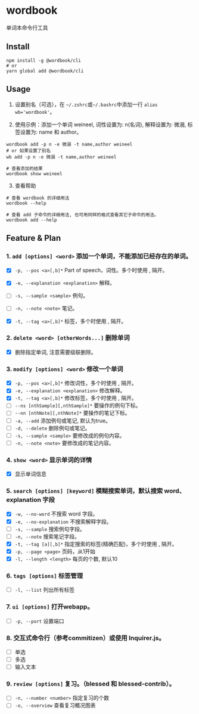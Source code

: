 # wordbook

单词本命令行工具

## Install

```shell
npm install -g @wordbook/cli
# or
yarn global add @wordbook/cli
```

## Usage

1. 设置别名（可选），在 `~/.zshrc`或`~/.bashrc`中添加一行 `alias wb='wordbook'`。

2. 使用示例：添加一个单词 weineel, 词性设置为: n(名词), 解释设置为: 微溺, 标签设置为: name 和 author。

```shell
wordbook add -p n -e 微溺 -t name,author weineel
# or 如果设置了别名
wb add -p n -e 微溺 -t name,author weineel

# 查看添加的结果
wordbook show weineel
```

3. 查看帮助

```shell
# 查看 wordbook 的详细用法
wordbook --help

# 查看 add 子命令的详细用法, 也可用同样的格式查看其它子命令的用法。
wordbook add --help
```


## Feature & Plan

### 1. `add [options] <word>` 添加一个单词，不能添加已经存在的单词。

* [x] `-p, --pos <a>[,b]*`               Part of speech，词性。多个时使用 , 隔开。
* [x] `-e, --explanation <explanation>`  解释。
* [ ] `-s, --sample <sample>`            例句。
* [ ] `-n, --note <note>`                笔记。
* [x] `-t, --tag <a>[,b]*`               标签，多个时使用 , 隔开。


### 2. `delete <word> [otherWords...]`  删除单词

* [x] 删除指定单词, 注意需要级联删除。

### 3. `modify [options] <word>`        修改一个单词

* [x] `-p, --pos <a>[,b]*`                         修改词性，多个时使用 , 隔开。
* [x] `-e, --explanation <explanation>`            修改解释。
* [x] `-t, --tag <a>[,b]*`                         修改标签，多个时使用 , 隔开。
* [ ] `--ns [nthSample][,nthSample]*`              要操作的例句下标。
* [ ] `--nn [nthNote][,nthNote]*`                  要操作的笔记下标。
* [ ] `-a, --add`                                  添加例句或笔记, 默认为true。
* [ ] `-d, --delete`                               删除例句或笔记。
* [ ] `-s, --sample <sample>`                      要修改成的例句内容。
* [ ] `-n, --note <note>`                          要修改成的笔记内容。

### 4. `show <word>`                    显示单词的详情

* [x] 显示单词信息

### 5. `search [options] [keyword]`     模糊搜索单词，默认搜索 word、explanation 字段

* [x] `-w, --no-word`          不搜索 word 字段。
* [x] `-e, --no-explanation`   不搜索解释字段。
* [ ] `-s, --sample`           搜索例句字段。
* [ ] `-n, --note`             搜索笔记字段。
* [x] `-t, --tag [a][,b]*`     指定搜索的标签(精确匹配)，多个时使用 , 隔开。
* [x] `-p, --page <page>`      页码，从1开始
* [x] `-l, --length <length>`  每页的个数, 默认10

### 6. `tags [options]`                 标签管理

* [ ] `-l, --list`  列出所有标签


### 7. `ui [options]`  打开webapp。

* [ ] `-p, --port`  设置端口

### 8. 交互式命令行（参考commitizen）或使用 Inquirer.js。

* [ ] 单选
* [ ] 多选
* [ ] 输入文本

### 9. `review [options]` 复习。（blessed 和 blessed-contrib）。

* [ ] `-n, --number <number>`  指定复习的个数
* [ ] `-o, --overview`  查看复习概况图表
